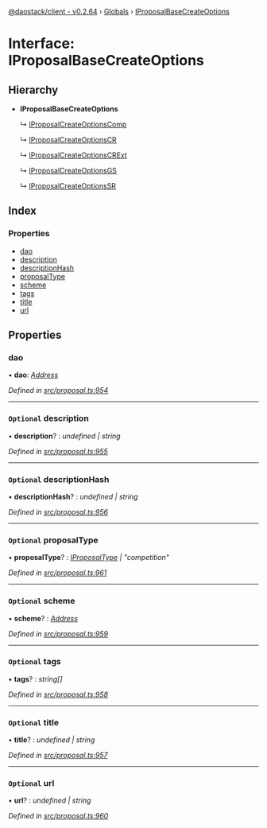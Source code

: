 [@daostack/client - v0.2.64](../README.md) › [Globals](../globals.md) › [IProposalBaseCreateOptions](iproposalbasecreateoptions.md)

# Interface: IProposalBaseCreateOptions

## Hierarchy

* **IProposalBaseCreateOptions**

  ↳ [IProposalCreateOptionsComp](iproposalcreateoptionscomp.md)

  ↳ [IProposalCreateOptionsCR](iproposalcreateoptionscr.md)

  ↳ [IProposalCreateOptionsCRExt](iproposalcreateoptionscrext.md)

  ↳ [IProposalCreateOptionsGS](iproposalcreateoptionsgs.md)

  ↳ [IProposalCreateOptionsSR](iproposalcreateoptionssr.md)

## Index

### Properties

* [dao](iproposalbasecreateoptions.md#dao)
* [description](iproposalbasecreateoptions.md#optional-description)
* [descriptionHash](iproposalbasecreateoptions.md#optional-descriptionhash)
* [proposalType](iproposalbasecreateoptions.md#optional-proposaltype)
* [scheme](iproposalbasecreateoptions.md#optional-scheme)
* [tags](iproposalbasecreateoptions.md#optional-tags)
* [title](iproposalbasecreateoptions.md#optional-title)
* [url](iproposalbasecreateoptions.md#optional-url)

## Properties

###  dao

• **dao**: *[Address](../globals.md#address)*

*Defined in [src/proposal.ts:954](https://github.com/daostack/client/blob/9d69996/src/proposal.ts#L954)*

___

### `Optional` description

• **description**? : *undefined | string*

*Defined in [src/proposal.ts:955](https://github.com/daostack/client/blob/9d69996/src/proposal.ts#L955)*

___

### `Optional` descriptionHash

• **descriptionHash**? : *undefined | string*

*Defined in [src/proposal.ts:956](https://github.com/daostack/client/blob/9d69996/src/proposal.ts#L956)*

___

### `Optional` proposalType

• **proposalType**? : *[IProposalType](../globals.md#const-iproposaltype) | "competition"*

*Defined in [src/proposal.ts:961](https://github.com/daostack/client/blob/9d69996/src/proposal.ts#L961)*

___

### `Optional` scheme

• **scheme**? : *[Address](../globals.md#address)*

*Defined in [src/proposal.ts:959](https://github.com/daostack/client/blob/9d69996/src/proposal.ts#L959)*

___

### `Optional` tags

• **tags**? : *string[]*

*Defined in [src/proposal.ts:958](https://github.com/daostack/client/blob/9d69996/src/proposal.ts#L958)*

___

### `Optional` title

• **title**? : *undefined | string*

*Defined in [src/proposal.ts:957](https://github.com/daostack/client/blob/9d69996/src/proposal.ts#L957)*

___

### `Optional` url

• **url**? : *undefined | string*

*Defined in [src/proposal.ts:960](https://github.com/daostack/client/blob/9d69996/src/proposal.ts#L960)*
